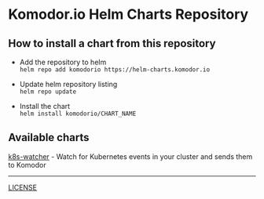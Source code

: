 # Komodor.io Helm Charts Repository

## How to install a chart from this repository

- Add the repository to helm  
`helm repo add komodorio https://helm-charts.komodor.io`

- Update helm repository listing  
`helm repo update`

- Install the chart  
`helm install komodorio/CHART_NAME`


## Available charts

[k8s-watcher](https://github.com/komodorio/helm-charts/tree/master/charts/k8s-watcher) - Watch for Kubernetes events in your cluster and sends them to Komodor

---------------------------------------------------------------


[LICENSE](https://github.com/komodorio/helm-charts/)
